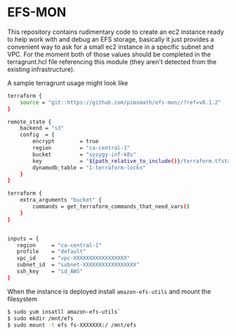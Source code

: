 # EFS-MON

This repository contains rudimentary code to create an ec2 instance ready to
help work with and debug an EFS storage, basically it just provides a convenient
way to ask for a small ec2 instance in a specific subnet and VPC. For the moment
both of those values should be completed in the terragrunt.hcl file referencing
this module (they aren't detected from the existing infrastructure).

A sample terragrunt usage might look like

```bash
terraform {
    source = "git::https://github.com/pimsmath/efs-mon//?ref=v0.1.2"
}

remote_state {
    backend = "s3"
    config  = {
        encrypt        = true
        region         = "ca-central-1"
        bucket         = "syzygy-inf-k8s"
        key            = "${path_relative_to_include()}/terraform.tfstate"
        dynamodb_table = "1-terraform-locks"
    }
}

terraform {
    extra_arguments "bucket" {
        commands = get_terraform_commands_that_need_vars()
    }
}


inputs = {
   region     = "ca-central-1"
   profile    = "default"
   vpc_id     = "vpc-XXXXXXXXXXXXXXXXX"
   subnet_id  = "subnet-XXXXXXXXXXXXXXXXX"
   ssh_key    = "id_AWS"
}
```

When the instance is deployed install `amazon-efs-utils` and mount the
filesystem
```bash
$ sudo yum insatll amazon-efs-utils`
$ sudo mkdir /mnt/efs
$ sudo mount -t efs fs-XXXXXXX:/ /mnt/efs
```
